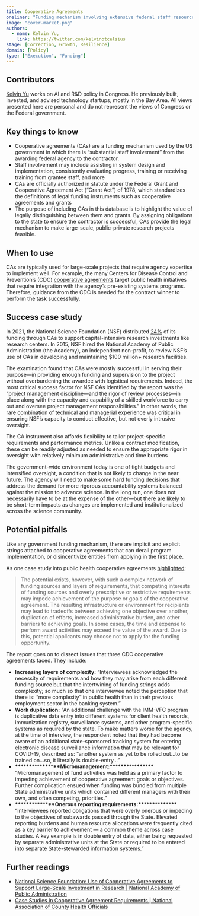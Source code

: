 ```yaml
---
title: Cooperative Agreements
oneliner: "Funding mechanism involving extensive federal staff resources"
image: "cover-market.png"
authors:
  - name: Kelvin Yu,
    link: https://twitter.com/kelvinotcelsius
stage: [Correction, Growth, Resilience]
domain: [Policy]
type: ["Execution", "Funding"]
---
```


## Contributors

[Kelvin Yu](https://www.kelv.me/) works on AI and R&D policy in Congress. He previously built, invested, and advised technology startups, mostly in the Bay Area. All views presented here are personal and do not represent the views of Congress or the Federal government.

## Key things to know

- Cooperative agreements (CAs) are a funding mechanism used by the US government in which there is “substantial staff involvement” from the awarding federal agency to the contractor.
- Staff involvement may include assisting in system design and implementation, consistently evaluating progress, training or receiving training from grantee staff, and more
- CAs are officially authorized in statute under the Federal Grant and Cooperative Agreement Act (“Grant Act”) of 1978, which standardizes the definitions of legal funding instruments such as cooperative agreements and grants
- The purpose of including CAs in this database is to highlight the value of legally distinguishing between them and grants. By assigning obligations to the state to ensure the contractor is successful, CAs provide the legal mechanism to make large-scale, public-private research projects feasible.

## When to use

CAs are typically used for large-scale projects that require agency expertise to implement well. For example, the many Centers for Disease Control and Prevention’s (CDC) [cooperative agreements](https://www.cdc.gov/publichealthgateway/partnerships/index.html) target public health initiatives that require integration with the agency’s pre-existing systems programs. Therefore, guidance from the CDC is needed for the contract winner to perform the task successfully.

## Success case study

In 2021, the National Science Foundation (NSF) distributed [24%](https://www.nsf.gov/about/budget/fy2023/pdf/01_fy2023.pdf) of its funding through CAs to support capital-intensive research investments like research centers. In 2015, NSF hired the National Academy of Public Administration (the Academy), an independent non-profit, to review NSF’s use of CAs in developing and maintaining $100 million+ research facilities.

The examination found that CAs were mostly successful in serving their purpose—in providing enough funding and supervision to the project without overburdening the awardee with logistical requirements. Indeed, the most critical success factor for NSF CAs identified by the report was the “project management discipline—and the rigor of review processes—in place along with the capacity and capability of a skilled workforce to carry out and oversee project management responsibilities.” In other words, the rare combination of technical and managerial experience was critical in ensuring NSF’s capacity to conduct effective, but not overly intrusive oversight.

The CA instrument also affords flexibility to tailor project-specific requirements and performance metrics. Unlike a contract modification, these can be readily adjusted as needed to ensure the appropriate rigor in oversight with relatively minimum administrative and time burdens

The government-wide environment today is one of tight budgets and intensified oversight, a condition that is not likely to change in the near future. The agency will need to make some hard funding decisions that address the demand for more rigorous accountability systems balanced against the mission to advance science. In the long run, one does not necessarily have to be at the expense of the other—but there are likely to be short-term impacts as changes are implemented and institutionalized across the science community.

## Potential pitfalls

Like any government funding mechanism, there are implicit and explicit strings attached to cooperative agreements that can derail program implementation, or disincentivize entities from applying in the first place.

As one case study into public health cooperative agreements [highlighted](https://www.naccho.org/uploads/downloadable-resources/Co-Ag-Case-Studies-Case-Study-1.pdf):

> The potential exists, however, with such a complex network of funding sources and layers of requirements, that competing interests of funding sources and overly prescriptive or restrictive requirements may impede achievement of the purpose or goals of the cooperative agreement. The resulting infrastructure or environment for recipients may lead to tradeoffs between achieving one objective over another, duplication of efforts, increased administrative burden, and other barriers to achieving goals. In some cases, the time and expense to perform award activities may exceed the value of the award. Due to this, potential applicants may choose not to apply for the funding opportunity.

The report goes on to dissect issues that three CDC cooperative agreements faced. They include:

- **Increasing layers of complexity:** “Interviewees acknowledged the necessity of requirements and how they may arise from each different funding source but that the intertwining of funding strings adds complexity; so much so that one interviewee noted the perception that there is: “more complexity” in public health than in their previous employment sector in the banking system.”
- **Work duplication:** “An additional challenge with the IMM-VFC program is duplicative data entry into different systems for client health records, immunization registry, surveillance systems, and other program-specific systems as required by the state. To make matters worse for the agency, at the time of interview, the respondent noted that they had become aware of an additional state-sponsored tracking system for entering electronic disease surveillance information that may be relevant for COVID-19, described as: “another system as yet to be rolled out…to be trained on…so, it literally is double-entry…”
- **\*\***\*\***\*\***\*\*\*\***\*\***\*\***\*\***Micromanagement:**\*\***\*\***\*\***\*\*\*\***\*\***\*\***\*\*** “Micromanagement of fund activities was held as a primary factor to impeding achievement of cooperative agreement goals or objectives. Further complication ensued when funding was bundled from multiple State administrative units which contained different managers with their own, and often competing, priorities.”
- **\*\***\*\***\*\***\*\***\*\***\*\***\*\***Onerous reporting requirements:**\*\***\*\***\*\***\*\***\*\***\*\***\*\*** “Interviewees reported obligations that were overly onerous or impeding to the objectives of subawards passed through the State. Elevated reporting burdens and human resource allocations were frequently cited as a key barrier to achievement — a common theme across case studies. A key example is in double entry of data, either being requested by separate administrative units at the State or required to be entered into separate State-stewarded information systems.”

## Further readings

- [National Science Foundation: Use of Cooperative Agreements to Support Large-Scale Investment in Research | National Academy of Public Administration](https://napawash.org/academy-studies/national-science-foundation-use-of-cooperative-agreements-to-support-large)
- [Case Studies in Cooperative Agreement Requirements | National Association of County Health Officials](https://www.naccho.org/uploads/downloadable-resources/Co-Ag-Case-Studies-Case-Study-1.pdf)
